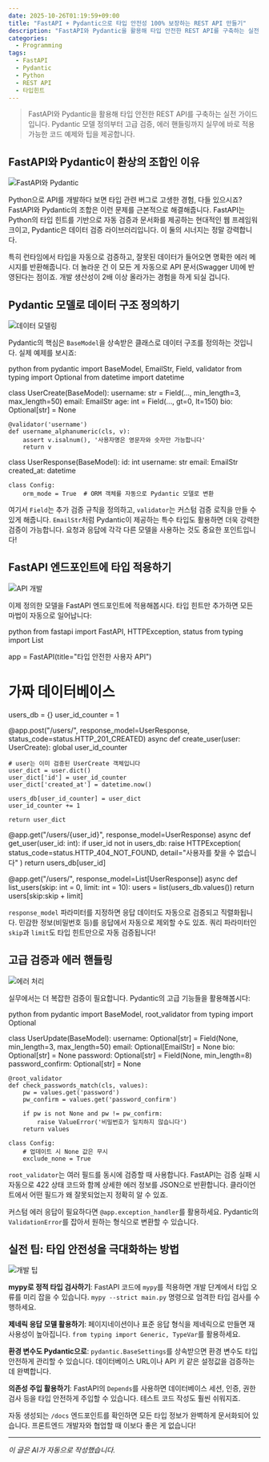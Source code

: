 ```yaml
---
date: 2025-10-26T01:19:59+09:00
title: "FastAPI + Pydantic으로 타입 안전성 100% 보장하는 REST API 만들기"
description: "FastAPI와 Pydantic을 활용해 타입 안전한 REST API를 구축하는 실전 가이드입니다. Pydantic 모델 정의부터 고급 검증, 에러 핸들링까지 실무에 바로 적용 가능한 코드 예제와 팁을 제공합니다."
categories:
  - Programming
tags:
  - FastAPI
  - Pydantic
  - Python
  - REST API
  - 타입힌트
---
```


> FastAPI와 Pydantic을 활용해 타입 안전한 REST API를 구축하는 실전 가이드입니다. Pydantic 모델 정의부터 고급 검증, 에러 핸들링까지 실무에 바로 적용 가능한 코드 예제와 팁을 제공합니다.



<!-- more -->

## FastAPI와 Pydantic이 환상의 조합인 이유

![FastAPI와 Pydantic](https://source.unsplash.com/800x600/?coding,python,api)

Python으로 API를 개발하다 보면 타입 관련 버그로 고생한 경험, 다들 있으시죠? FastAPI와 Pydantic의 조합은 이런 문제를 근본적으로 해결해줍니다. FastAPI는 Python의 타입 힌트를 기반으로 자동 검증과 문서화를 제공하는 현대적인 웹 프레임워크이고, Pydantic은 데이터 검증 라이브러리입니다. 이 둘의 시너지는 정말 강력합니다.

특히 런타임에서 타입을 자동으로 검증하고, 잘못된 데이터가 들어오면 명확한 에러 메시지를 반환해줍니다. 더 놀라운 건 이 모든 게 자동으로 API 문서(Swagger UI)에 반영된다는 점이죠. 개발 생산성이 2배 이상 올라가는 경험을 하게 되실 겁니다.

## Pydantic 모델로 데이터 구조 정의하기

![데이터 모델링](https://source.unsplash.com/800x600/?data,structure,schema)

Pydantic의 핵심은 `BaseModel`을 상속받은 클래스로 데이터 구조를 정의하는 것입니다. 실제 예제를 보시죠:

python
from pydantic import BaseModel, EmailStr, Field, validator
from typing import Optional
from datetime import datetime

class UserCreate(BaseModel):
    username: str = Field(..., min_length=3, max_length=50)
    email: EmailStr
    age: int = Field(..., gt=0, lt=150)
    bio: Optional[str] = None
    
    @validator('username')
    def username_alphanumeric(cls, v):
        assert v.isalnum(), '사용자명은 영문자와 숫자만 가능합니다'
        return v

class UserResponse(BaseModel):
    id: int
    username: str
    email: EmailStr
    created_at: datetime
    
    class Config:
        orm_mode = True  # ORM 객체를 자동으로 Pydantic 모델로 변환


여기서 `Field`는 추가 검증 규칙을 정의하고, `validator`는 커스텀 검증 로직을 만들 수 있게 해줍니다. `EmailStr`처럼 Pydantic이 제공하는 특수 타입도 활용하면 더욱 강력한 검증이 가능합니다. 요청과 응답에 각각 다른 모델을 사용하는 것도 중요한 포인트입니다!

## FastAPI 엔드포인트에 타입 적용하기

![API 개발](https://source.unsplash.com/800x600/?programming,web,development)

이제 정의한 모델을 FastAPI 엔드포인트에 적용해봅시다. 타입 힌트만 추가하면 모든 마법이 자동으로 일어납니다:

python
from fastapi import FastAPI, HTTPException, status
from typing import List

app = FastAPI(title="타입 안전한 사용자 API")

# 가짜 데이터베이스
users_db = {}
user_id_counter = 1

@app.post("/users/", response_model=UserResponse, status_code=status.HTTP_201_CREATED)
async def create_user(user: UserCreate):
    global user_id_counter
    
    # user는 이미 검증된 UserCreate 객체입니다
    user_dict = user.dict()
    user_dict['id'] = user_id_counter
    user_dict['created_at'] = datetime.now()
    
    users_db[user_id_counter] = user_dict
    user_id_counter += 1
    
    return user_dict

@app.get("/users/{user_id}", response_model=UserResponse)
async def get_user(user_id: int):
    if user_id not in users_db:
        raise HTTPException(
            status_code=status.HTTP_404_NOT_FOUND,
            detail="사용자를 찾을 수 없습니다"
        )
    return users_db[user_id]

@app.get("/users/", response_model=List[UserResponse])
async def list_users(skip: int = 0, limit: int = 10):
    users = list(users_db.values())
    return users[skip:skip + limit]


`response_model` 파라미터를 지정하면 응답 데이터도 자동으로 검증되고 직렬화됩니다. 민감한 정보(비밀번호 등)를 응답에서 자동으로 제외할 수도 있죠. 쿼리 파라미터인 `skip`과 `limit`도 타입 힌트만으로 자동 검증됩니다!

## 고급 검증과 에러 핸들링

![에러 처리](https://source.unsplash.com/800x600/?error,debugging,code)

실무에서는 더 복잡한 검증이 필요합니다. Pydantic의 고급 기능들을 활용해봅시다:

python
from pydantic import BaseModel, root_validator
from typing import Optional

class UserUpdate(BaseModel):
    username: Optional[str] = Field(None, min_length=3, max_length=50)
    email: Optional[EmailStr] = None
    bio: Optional[str] = None
    password: Optional[str] = Field(None, min_length=8)
    password_confirm: Optional[str] = None
    
    @root_validator
    def check_passwords_match(cls, values):
        pw = values.get('password')
        pw_confirm = values.get('password_confirm')
        
        if pw is not None and pw != pw_confirm:
            raise ValueError('비밀번호가 일치하지 않습니다')
        return values
    
    class Config:
        # 업데이트 시 None 값은 무시
        exclude_none = True


`root_validator`는 여러 필드를 동시에 검증할 때 사용합니다. FastAPI는 검증 실패 시 자동으로 422 상태 코드와 함께 상세한 에러 정보를 JSON으로 반환합니다. 클라이언트에서 어떤 필드가 왜 잘못되었는지 정확히 알 수 있죠.

커스텀 에러 응답이 필요하다면 `@app.exception_handler`를 활용하세요. Pydantic의 `ValidationError`를 잡아서 원하는 형식으로 변환할 수 있습니다.

## 실전 팁: 타입 안전성을 극대화하는 방법

![개발 팁](https://source.unsplash.com/800x600/?tips,coding,best-practices)

**mypy로 정적 타입 검사하기**: FastAPI 코드에 `mypy`를 적용하면 개발 단계에서 타입 오류를 미리 잡을 수 있습니다. `mypy --strict main.py` 명령으로 엄격한 타입 검사를 수행하세요.

**제네릭 응답 모델 활용하기**: 페이지네이션이나 표준 응답 형식을 제네릭으로 만들면 재사용성이 높아집니다. `from typing import Generic, TypeVar`를 활용하세요.

**환경 변수도 Pydantic으로**: `pydantic.BaseSettings`를 상속받으면 환경 변수도 타입 안전하게 관리할 수 있습니다. 데이터베이스 URL이나 API 키 같은 설정값을 검증하는 데 완벽합니다.

**의존성 주입 활용하기**: FastAPI의 `Depends`를 사용하면 데이터베이스 세션, 인증, 권한 검사 등을 타입 안전하게 주입할 수 있습니다. 테스트 코드 작성도 훨씬 쉬워지죠.

자동 생성되는 `/docs` 엔드포인트를 확인하면 모든 타입 정보가 완벽하게 문서화되어 있습니다. 프론트엔드 개발자와 협업할 때 이보다 좋은 게 없습니다!

---

*이 글은 AI가 자동으로 작성했습니다.*
